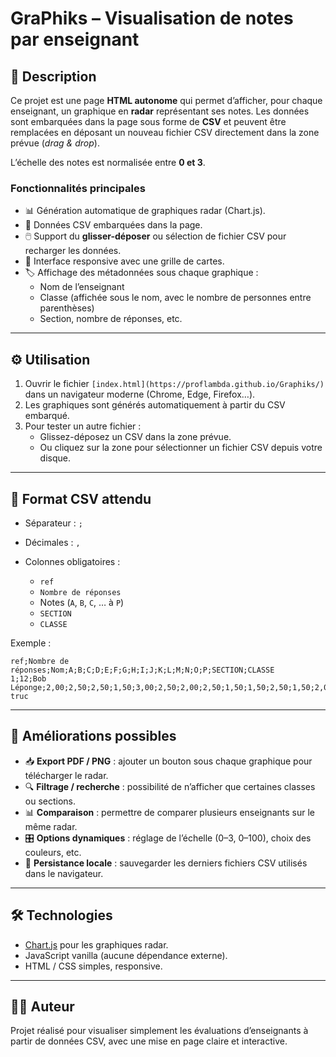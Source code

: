 # GraPhiks – Visualisation de notes par enseignant

## 📌 Description

Ce projet est une page **HTML autonome** qui permet d’afficher, pour chaque enseignant, un graphique en **radar** représentant ses notes.
Les données sont embarquées dans la page sous forme de **CSV** et peuvent être remplacées en déposant un nouveau fichier CSV directement dans la zone prévue (_drag & drop_).

L’échelle des notes est normalisée entre **0 et 3**.

### Fonctionnalités principales

-  📊 Génération automatique de graphiques radar (Chart.js).
-  📂 Données CSV embarquées dans la page.
-  🖱️ Support du **glisser-déposer** ou sélection de fichier CSV pour recharger les données.
-  🎨 Interface responsive avec une grille de cartes.
-  🏷️ Affichage des métadonnées sous chaque graphique :
   -  Nom de l’enseignant
   -  Classe (affichée sous le nom, avec le nombre de personnes entre parenthèses)
   -  Section, nombre de réponses, etc.

---

## ⚙️ Utilisation

1. Ouvrir le fichier `[index.html](https://proflambda.github.io/Graphiks/)` dans un navigateur moderne (Chrome, Edge, Firefox…).
2. Les graphiques sont générés automatiquement à partir du CSV embarqué.
3. Pour tester un autre fichier :
   -  Glissez-déposez un CSV dans la zone prévue.
   -  Ou cliquez sur la zone pour sélectionner un fichier CSV depuis votre disque.

---

## 📂 Format CSV attendu

-  Séparateur : `;`
-  Décimales : `,`
-  Colonnes obligatoires :

   -  `ref`
   -  `Nombre de réponses`
   -  Notes (`A`, `B`, `C`, … à `P`)
   -  `SECTION`
   -  `CLASSE`

Exemple :

```csv
ref;Nombre de réponses;Nom;A;B;C;D;E;F;G;H;I;J;K;L;M;N;O;P;SECTION;CLASSE
1;12;Bob Léponge;2,00;2,50;2,50;1,50;3,00;2,50;2,00;2,50;1,50;1,50;2,50;1,50;2,00;1,50;2,00;2,00;SM;BTS truc
```

---

## 🚀 Améliorations possibles

-  📥 **Export PDF / PNG** : ajouter un bouton sous chaque graphique pour télécharger le radar.
-  🔍 **Filtrage / recherche** : possibilité de n’afficher que certaines classes ou sections.
-  📊 **Comparaison** : permettre de comparer plusieurs enseignants sur le même radar.
-  🎛️ **Options dynamiques** : réglage de l’échelle (0–3, 0–100), choix des couleurs, etc.
-  💾 **Persistance locale** : sauvegarder les derniers fichiers CSV utilisés dans le navigateur.

---

## 🛠️ Technologies

-  [Chart.js](https://www.chartjs.org/) pour les graphiques radar.
-  JavaScript vanilla (aucune dépendance externe).
-  HTML / CSS simples, responsive.

---

## 👨‍🏫 Auteur

Projet réalisé pour visualiser simplement les évaluations d’enseignants à partir de données CSV, avec une mise en page claire et interactive.
